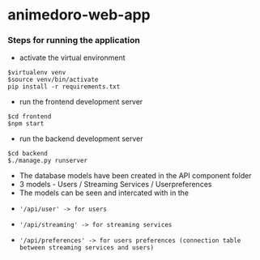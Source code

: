 # animedoro-web-app

### Steps for running the application

* activate the virtual environment

```console
$virtualenv venv
$source venv/bin/activate
pip install -r requirements.txt
```

* run the frontend development server

```console
$cd frontend
$npm start
```

* run the backend development server

```console
$cd backend
$./manage.py runserver
```

* The database models have been created in the API component folder
* 3 models - Users / Streaming Services / Userpreferences
* The models can be seen and intercated with in the 
*     '/api/user' -> for users
*     '/api/streaming' -> for streaming services
*     '/api/preferences' -> for users preferences (connection table between streaming services and users)
